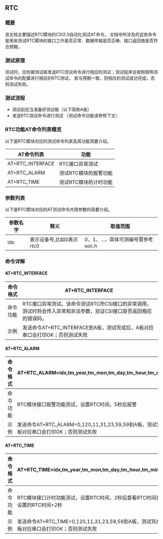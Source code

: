 ## RTC

### 概要

该文档主要描述RTC模块的CSI2.0自动化测试AT命令。 文档中所涉及的这些命令是用来测试RTC模块的接口工作是否正常、数据传输是否正确、接口返回值是否符合预期。

### 测试原理

测试时，应给被测试板发送RTC测试命令进行相应的测试；测试程序会按照按照测试命令的配置进行相应的RTC测试， 若与预期一致，则相应的测试成功完成，否则测试失败。

### 测试流程

- 测试前应当准备好测试板（以下简称A板）
- 发送RTC测试命令进行测试 （测试命令功能请参照下文）

### RTC功能AT命令列表概览

以下是RTC模块对应的测试命令列表及其功能简要介绍。

| AT命令列表       | 功能                  |
| ---------------- | --------------------- |
| AT+RTC_INTERFACE | RTC接口异常测试       |
| AT+RTC_ALARM     | 测试RTC模块的报警功能 |
| AT+RTC_TIME      | 测试RTC模块的计时功能 |

### 参数列表

以下是RTC模块对应的AT测试命令共用参数的简要介绍。

| 参数名字 | 释义                     | 取值范围                           |
| -------- | ------------------------ | ---------------------------------- |
| idx      | 表示设备号,比如0表示rtc0 | 0、1、...，具体可测编号需参考soc.h |

### 命令详解

#### AT+RTC_INTERFACE

| 命令格式 | AT+RTC_INTERFACE                                             |
| -------- | ------------------------------------------------------------ |
| 命令功能 | RTC接口异常测试。该命令测试RTC所CSI接口的异常调用，测试时将会传入异常和非法参数，验证CSI接口是否返回相应的错误码。 |
| 示例     | 发送命令AT+RTC_INTERFACE到A板，测试完成后，A板对应串口会打印OK；否则测试失败 |

#### AT+RTC_ALARM

| 命令格式 | AT+RTC_ALARM=idx,tm_year,tm_mon,tm_day,tm_hour,tm_min,tm_sec |
|------------------------------------------|--------------------------------------------------------------------------------------------------|
| 命令功能 | RTC模块接口报警功能测试，设置RTC时间，5秒后报警 |
| 示例 | 发送命令AT+RTC_ALARM=0,120,11,31,23,59,59到A板，测试完成后， A板对应串口会打印OK；否则测试失败 |

#### AT+RTC_TIME

| 命令格式 | AT+RTC_TIME=idx,tm_year,tm_mon,tm_day,tm_hour,tm_min,tm_sec  |
| -------- | ------------------------------------------------------------ |
| 命令功能 | RTC模块接口计时功能测试，设置RTC时间，2秒后查看RTC时间是否等于设置的RTC时间+2秒 |
| 示例     | 发送命令AT+RTC_TIME=0,120,11,31,23,59,59到A板，测试完成后， A板对应串口会打印OK；否则测试失败 |

